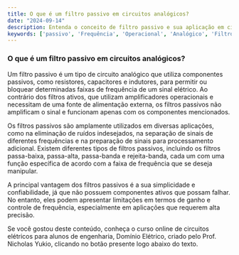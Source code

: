 ```yaml
---
title: O que é um filtro passivo em circuitos analógicos?
date: "2024-09-14"
description: Entenda o conceito de filtro passivo e sua aplicação em circuitos analógicos.
keywords: ['passivo', 'Frequência', 'Operacional', 'Analógico', 'Filtro', 'Circuito', 'Oscilador']
---
```


### O que é um filtro passivo em circuitos analógicos?

Um filtro passivo é um tipo de circuito analógico que utiliza componentes passivos, como resistores, capacitores e indutores, para permitir ou bloquear determinadas faixas de frequência de um sinal elétrico. Ao contrário dos filtros ativos, que utilizam amplificadores operacionais e necessitam de uma fonte de alimentação externa, os filtros passivos não amplificam o sinal e funcionam apenas com os componentes mencionados.

Os filtros passivos são amplamente utilizados em diversas aplicações, como na eliminação de ruídos indesejados, na separação de sinais de diferentes frequências e na preparação de sinais para processamento adicional. Existem diferentes tipos de filtros passivos, incluindo os filtros passa-baixa, passa-alta, passa-banda e rejeita-banda, cada um com uma função específica de acordo com a faixa de frequência que se deseja manipular.

A principal vantagem dos filtros passivos é a sua simplicidade e confiabilidade, já que não possuem componentes ativos que possam falhar. No entanto, eles podem apresentar limitações em termos de ganho e controle de frequência, especialmente em aplicações que requerem alta precisão.

Se você gostou deste conteúdo, conheça o curso online de circuitos elétricos para alunos de engenharia, Domínio Elétrico, criado pelo Prof. Nicholas Yukio, clicando no botão presente logo abaixo do texto.